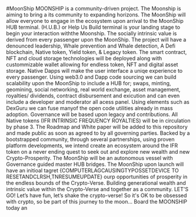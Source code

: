 #MoonShip MOONSHIP is a community-driven project. 
The Moonship is aiming to bring a its community 
to expanding horizons. The MoonShip will  allow everyone 
to engage in the ecosystem upon arrival to the MoonShip HUB terminal. (H.U.B.) or Help Us Build terminal is your landing stage to begin your interaction withthe Moonship. The socially intrinsic value is derived from every passenger upon the MoonShip. The project will have a denounced leadership, Whale prevention and Whale detection, A Defi blockchain, Native token, Yield token, & Legacy token. The smart contract, NFT and cloud storage technologies will be deployed along with custommizable wallet allowing for endless token, NFT and digital asset storage. Native Dapps will make the user interface a uniqe experience to every passenger. Using web3.0 and Dapp code sourcing we can build scalability upon the MoonShip to include a HUB for; swaps, minting, geomining, social networking, real world exchange, asset management, royalties/ dividends, contract disbursement and exicution and can even include a developer and moderator all acess panel. Using elements such as DexGuru we can fuse manyof the open code utilities already in mass adoption. Governance will be based upon legacy and contributions. All Native tokens (IFR INTRINSIC FREQUENCY ROYALTIES) will be in circulation by phase 3. The Roadmap and White paper will be added to this repository and made public as soon as agreed to by all governing parties. Backed by a bootstrapped community, through several partnerships, using proven platform developments, we intend create an ecosystem around the IFR token on a never ending quest to seek out and explore new wealth and new Crypto-Prosperity. The MoonShip will be an autonomous vessel with Governance guided master HUB bridges. The MoonShip upon launch will have an initioal tagret {COMPUTERLAGCAUSINGTYPOSSETDEVICE TO  RESETANDCLRSH,TNRESUMEUPDATE}  ourp opportunities of prosperity in the endless bounds of the Crypto-Verse. Building generational wealth and intrinsic value within the Crypto-Verse and together as a community. LET'S GO! Let’s have fun, let’s shake the crypto-verse! So it's OK to be obsessed with crypto, so be part of this journey to the moon… Board the MOONSHIP today an
